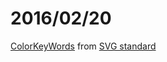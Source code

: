 # 2016/02/20 

[ColorKeyWords](https://bigdata-mindstorms.github.io/d3-playground/ontouchstart/2016/02/20/ColorKeywords/) from [SVG standard](https://www.w3.org/TR/SVG/types.html#ColorKeywords)
